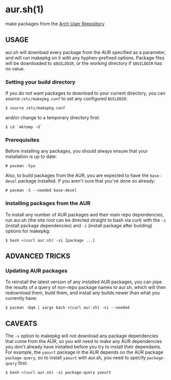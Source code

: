# aur.sh(1)

make packages from the [Arch User Repository](https://aur.archlinux.org/)

## USAGE

aur.sh will download every package from the AUR specified as a parameter,
and will run makepkg on it with any hyphen-prefixed options. Package files will
be downloaded to `$BUILDDIR`, or the working directory if `$BUILDDIR` has no
value.

### Setting your build directory

If you do not want packages to download to your current directory,
you can source `/etc/makepkg.conf` to set any configured `BUILDDIR`:

    $ source /etc/makepkg.conf

and/or change to a temporary directory first:

    $ cd `mktemp -d`

### Prerequisites

Before installing any packages, you should always ensure that your installation
is up to date:

    # pacman -Syu

Also, to build packages from the AUR, you are expected to have the `base-devel`
package installed. If you aren't sure that you've done so already:

    # pacman -S --needed base-devel

### Installing packages from the AUR

To install any number of AUR packages and their main repo dependencies, run
aur.sh (the site root can be directed straight to bash via curl) with the `-s`
(install package dependencies) and `-i` (install package after building)
options for makepkg:

    $ bash <(curl aur.sh) -si [package ...]

## ADVANCED TRICKS

### Updating AUR packages

To reinstall the latest version of any installed AUR packages, you can pipe the
results of a query of non-repo package names to aur.sh, which will then
redownload them, build them, and install any builds newer than what you
currently have:

    $ pacman -Qqm | xargs bash <(curl aur.sh) -si --needed

## CAVEATS

The `-s` option to makepkg will not download any package dependencies that come
from the AUR, so you will need to make any AUR dependencies you don't already
have installed before you try to install their dependants. For example, the
`yaourt` package in the AUR depends on the AUR package `package-query`, so to
install `yaourt` with aur.sh, you need to specify `package-query` first:

    $ bash <(curl aur.sh) -si package-query yaourt
